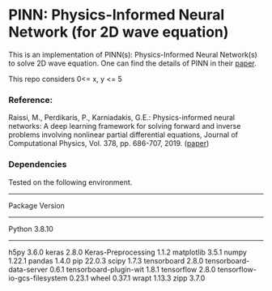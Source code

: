 # PINN: Physics-Informed Neural Network (for 2D wave equation)

This is an implementation of PINN(s): Physics-Informed Neural Network(s) to solve 2D wave equation. One can find the details of PINN in their [paper](https://www.sciencedirect.com/science/article/pii/S0021999118307125). 

This repo considers 0<= x, y <= 5

### Reference:
Raissi, M., Perdikaris, P., Karniadakis,  G.E.: Physics-informed neural networks: A deep learning framework for solving forward and inverse problems involving nonlinear partial differential equations, Journal of Computational Physics, Vol. 378, pp. 686-707, 2019. ([paper](https://www.sciencedirect.com/science/article/pii/S0021999118307125))

### Dependencies
Tested on the following environment. 
---------------------------- -------------------
Package                      Version
---------------------------- -------------------
Python                       3.8.10
---------------------------- -------------------
h5py                         3.6.0
keras                        2.8.0
Keras-Preprocessing          1.1.2
matplotlib                   3.5.1
numpy                        1.22.1
pandas                       1.4.0
pip                          22.0.3
scipy                        1.7.3
tensorboard                  2.8.0
tensorboard-data-server      0.6.1
tensorboard-plugin-wit       1.8.1
tensorflow                   2.8.0
tensorflow-io-gcs-filesystem 0.23.1
wheel                        0.37.1
wrapt                        1.13.3
zipp                         3.7.0
